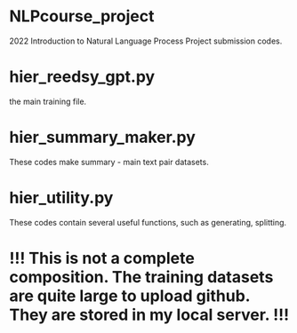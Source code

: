 # NLPcourse_project
2022 Introduction to Natural Language Process Project submission codes.

# hier_reedsy_gpt.py
the main training file. 

# hier_summary_maker.py
These codes make summary - main text pair datasets.

# hier_utility.py
These codes contain several useful functions, such as generating, splitting.

# !!! This is not a complete composition. The training datasets are quite large to upload github. They are stored in my local server. !!!
